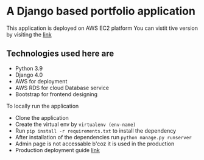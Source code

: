# A Django based portfolio application

This application is deployed on AWS EC2 platform 
You can vistit tive version by visiting the [link](http://65.0.97.125/)


## Technologies used here are 

- Python 3.9
- Django 4.0
- AWS for deployment
- AWS RDS for cloud Database service
- Bootstrap for frontend designing

To locally run the application 
- Clone the application
- Create the virtual env by `virtualenv (env-name)`
- Run `pip install -r requirements.txt` to install the dependency
- After installation of the dependencies run `python manage.py runserver`
- Admin page is not accessable b'coz it is used in the production
- Production deployment guide [link](https://www.digitalocean.com/community/tutorials/how-to-set-up-django-with-postgres-nginx-and-gunicorn-on-ubuntu-20-04)
